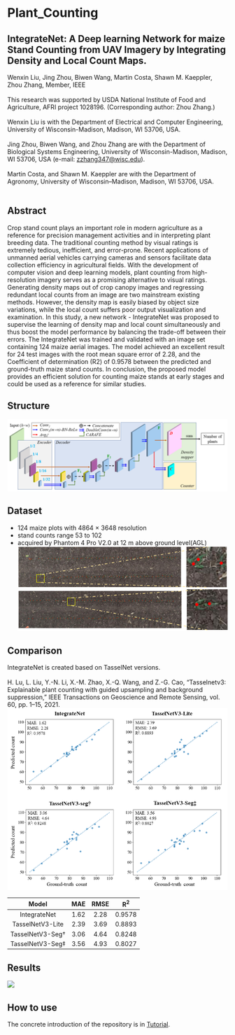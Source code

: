 # Plant_Counting
## IntegrateNet: A Deep learning Network for maize Stand Counting from UAV Imagery by Integrating Density and Local Count Maps.
Wenxin Liu, Jing Zhou, Biwen Wang, Martin Costa, Shawn M. Kaeppler, Zhou Zhang, Member, IEEE <br>  <br>
This research was supported by USDA National Institute of Food and Agriculture, AFRI project 1028196. (Corresponding author: Zhou Zhang.)<br><br>
Wenxin Liu is with the Department of Electrical and Computer Engineering, University of Wisconsin-Madison, Madison, WI 53706, USA.<br><br>
Jing Zhou, Biwen Wang, and Zhou Zhang are with the Department of  Biological Systems Engineering, University of Wisconsin-Madison, Madison, WI 53706, USA (e-mail: zzhang347@wisc.edu).<br><br>
Martin Costa, and Shawn M. Kaeppler are with the Department of Agronomy, University of Wisconsin–Madison, Madison, WI 53706, USA. <br><br>

## Abstract
Crop stand count plays an important role in modern agriculture as a reference for precision management activities and in interpreting plant breeding data. The traditional counting method by visual ratings is extremely tedious, inefficient, and error-prone. Recent applications of unmanned aerial vehicles carrying cameras and sensors facilitate data collection efficiency in agricultural fields. With the development of computer vision and deep learning models, plant counting from high-resolution imagery serves as a promising alternative to visual ratings. Generating density maps out of crop canopy images and regressing redundant local counts from an image are two mainstream existing methods. However, the density map is easily biased by object size variations, while the local count suffers poor output visualization and examination. In this study, a new network - IntegrateNet was proposed to supervise the learning of density map and local count simultaneously and thus boost the model performance by balancing the trade-off between their errors. The IntegrateNet was trained and validated with an image set containing 124 maize aerial images. The model achieved an excellent result for 24 test images with the root mean square error of 2.28, and the Coefficient of determination (R2) of 0.9578 between the predicted and ground-truth maize stand counts. In conclusion, the proposed model provides an efficient solution for counting maize stands at early stages and could be used as a reference for similar studies.

## Structure
![](https://github.com/wliu374/Plant_Counting/blob/main/structure.png) 

## Dataset
* 124 maize plots with 4864 × 3648 resolution
* stand counts range 53 to 102
* acquired by Phantom 4 Pro V2.0 at 12 m above ground level(AGL) <br>
![](https://github.com/wliu374/Plant_Counting/blob/main/figures/Fig.3.PNG)<br>
![](https://github.com/wliu374/Plant_Counting/blob/main/figures/Fig.4.PNG)
## Comparison
IntegrateNet is created based on TasselNet versions. <br> <br>
H. Lu, L. Liu, Y.-N. Li, X.-M. Zhao, X.-Q. Wang, and Z.-G. Cao, “Tasselnetv3: Explainable plant counting with guided upsampling and background suppression,” IEEE Transactions on Geoscience and Remote Sensing, vol. 60, pp. 1–15, 2021.  <br><r>
![](https://github.com/wliu374/Plant_Counting/blob/main/scatterplot.png) 
  
| Model | MAE | RMSE | 	R<sup>2</sup> |
| :-------------: | :-------------: | :-------------: | :-------------: |
| IntegrateNet | 1.62 | 2.28 | 0.9578 |
| TasselNetV3-Lite | 2.39 | 3.69 | 0.8893 |
| TasselNetV3-Seg† | 3.06 | 4.64 | 0.8248 |
| TasselNetV3-Seg‡ | 3.56 | 4.93 | 0.8027 |
  
## Results
![](https://github.com/wliu374/Plant_Counting/blob/main/figures/figure3.PNG)

## How to use
The concrete introduction of the repository is in [Tutorial](https://github.com/wliu374/Plant_Counting/blob/main/Tutorial.pdf).

